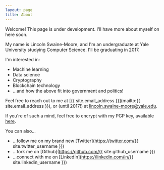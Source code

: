 ```yaml
---
layout: page
title: About
---
```


Welcome! This page is under development. I'll have more about myself on here soon.

My name is Lincoln Swaine-Moore, and I'm an undergraduate at Yale University studying Computer Science. I'll be graduating in 2017.

I'm interested in:

* Machine learning
* Data science
* Cryptography
* Blockchain technology
* ...and how the above fit into government and politics!


Feel free to reach out to me at [{{ site.email_address }}](mailto:{{ site.email_address }}), or (until 2017!) at [lincoln.swaine-moore@yale.edu](mailto:lincoln.swaine-moore@yale.edu).

If you're of such a mind, feel free to encrypt with my PGP key, available [here](https://pgp.mit.edu/pks/lookup?op=get&search=0x95A172636BB04769).

You can also...

* ...follow me on my brand new [Twitter](https://twitter.com/{{ site.twitter_username }})
* ...fork me on [Github](https://github.com/{{ site.github_username }})
* ...connect with me on [LinkedIn](https://linkedin.com/in/{{ site.linkedin_username }})
